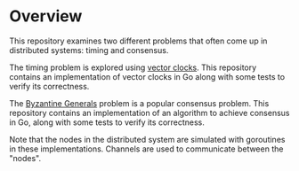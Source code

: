 # Overview
This repository examines two different problems that often come up in distributed systems: timing and consensus.   

The timing problem is explored using [vector clocks](http://book.mixu.net/distsys/time.html). This repository contains an implementation of vector clocks in Go along with some tests to verify its correctness.  

The [Byzantine Generals](https://www.microsoft.com/en-us/research/publication/byzantine-generals-problem/) problem is a popular consensus problem. This repository contains an implementation of an algorithm to achieve consensus in Go, along with some tests to verify its correctness.

Note that the nodes in the distributed system are simulated with goroutines in these implementations. Channels are used to communicate between the "nodes". 